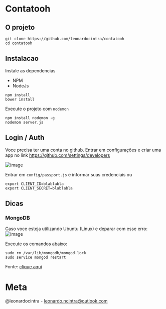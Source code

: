 # Contatooh

## O projeto
```
git clone https://github.com/leonardocintra/contatooh
cd contatooh
```

## Instalacao

Instale as dependencias

- NPM
- NodeJs

```
npm install
bower install
```

Execute o projeto com `nodemon`
```
npm install nodemon -g
nodemon server.js
```

## Login / Auth

Voce precisa ter uma conta no github.
Entrar em configurações e criar uma app no link https://github.com/settings/developers

![image](https://cloud.githubusercontent.com/assets/5832193/22551545/4a2c206a-e93c-11e6-9d9a-3c55e62cd188.png)

Entrar em `config/passport.js` e informar suas credenciais ou
```
export CLIENT_ID=blablabla
export CLIENT_SECRET=blablabla
```


## Dicas

### MongoDB
Caso voce esteja utilizando Ubuntu (Linux) e deparar com esse erro:
![image](https://cloud.githubusercontent.com/assets/5832193/22594033/7d65e0ac-ea08-11e6-9964-ba4366a08989.png)

Execute os comandos abaixo:
```
sudo rm /var/lib/mongodb/mongod.lock
sudo service mongod restart
```

Fonte: [clique aqui](http://stackoverflow.com/questions/26211671/failed-to-connect-to-127-0-0-127017-reason-errno111-connection-refused)



# Meta
@leonardocintra - leonardo.ncintra@outlook.com